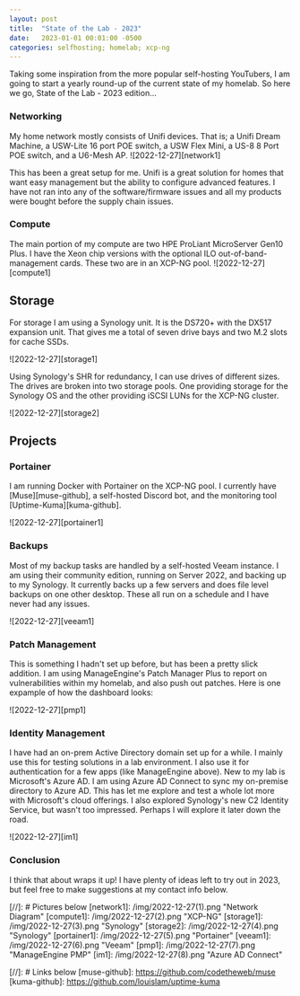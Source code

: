 ```yaml
---
layout: post
title:  "State of the Lab - 2023"
date:   2023-01-01 00:01:00 -0500
categories: selfhosting; homelab; xcp-ng
---
```


Taking some inspiration from the more popular self-hosting YouTubers, I am going to start a yearly round-up of the current state of my homelab. So here we go, State of the Lab - 2023 edition...

### Networking
My home network mostly consists of Unifi devices. That is; a Unifi Dream Machine, a USW-Lite 16 port POE switch, a USW Flex Mini, a US-8 8 Port POE switch, and a U6-Mesh AP.
![2022-12-27][network1]

This has been a great setup for me. Unifi is a great solution for homes that want easy management but the ability to configure advanced features. I have not ran into any of the software/firmware issues and all my products were bought before the supply chain issues.

### Compute
The main portion of my compute are two HPE ProLiant MicroServer Gen10 Plus. I have the Xeon chip versions with the optional ILO out-of-band-management cards. These two are in an XCP-NG pool.
![2022-12-27][compute1]

## Storage
For storage I am using a Synology unit. It is the DS720+ with the DX517 expansion unit. That gives me a total of seven drive bays and two M.2 slots for cache SSDs.

![2022-12-27][storage1]

Using Synology's SHR for redundancy, I can use drives of different sizes. The drives are broken into two storage pools. One providing storage for the Synology OS and the other providing iSCSI LUNs for the XCP-NG cluster.

![2022-12-27][storage2]

## Projects

### Portainer
I am running Docker with Portainer on the XCP-NG pool. I currently have [Muse][muse-github], a self-hosted Discord bot, and the monitoring tool [Uptime-Kuma][kuma-github].

![2022-12-27][portainer1]

### Backups
Most of my backup tasks are handled by a self-hosted Veeam instance. I am using their community edition, running on Server 2022, and backing up to my Synology. It currently backs up a few servers and does file level backups on one other desktop. These all run on a schedule and I have never had any issues.

![2022-12-27][veeam1]

### Patch Management
This is something I hadn't set up before, but has been a pretty slick addition. I am using ManageEngine's Patch Manager Plus to report on vulnerabilities within my homelab, and also push out patches. Here is one expample of how the dashboard looks:

![2022-12-27][pmp1]

### Identity Management
I have had an on-prem Active Directory domain set up for a while. I mainly use this for testing solutions in a lab environment. I also use it for authentication for a few apps (like ManageEngine above). New to my lab is Microsoft's Azure AD. I am using Azure AD Connect to sync my on-premise directory to Azure AD. This has let me explore and test a whole lot more with Microsoft's cloud offerings. I also explored Synology's new C2 Identity Service, but wasn't too impressed. Perhaps I will explore it later down the road.

![2022-12-27][im1]

### Conclusion
I think that about wraps it up! I have plenty of ideas left to try out in 2023, but feel free to make suggestions at my contact info below.


[//]: # Pictures below
[network1]: /img/2022-12-27(1).png "Network Diagram"
[compute1]: /img/2022-12-27(2).png "XCP-NG"
[storage1]: /img/2022-12-27(3).png "Synology"
[storage2]: /img/2022-12-27(4).png "Synology"
[portainer1]: /img/2022-12-27(5).png "Portainer"
[veeam1]: /img/2022-12-27(6).png "Veeam"
[pmp1]: /img/2022-12-27(7).png "ManageEngine PMP"
[im1]: /img/2022-12-27(8).png "Azure AD Connect"


[//]: # Links below
[muse-github]: https://github.com/codetheweb/muse
[kuma-github]: https://github.com/louislam/uptime-kuma